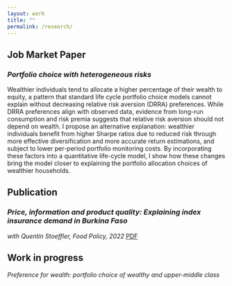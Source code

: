 ```yaml
---
layout: work
title: ""
permalink: /research/
---
```


## Job Market Paper

### *Portfolio choice with heterogeneous risks*  

Wealthier individuals tend to allocate a higher percentage of their wealth to equity, a pattern that standard life cycle portfolio choice models cannot explain without decreasing relative risk aversion (DRRA) preferences. While DRRA preferences align with observed data, evidence from long-run consumption and risk premia suggests that relative risk aversion should not depend on wealth. I propose an alternative explanation: wealthier individuals benefit from higher Sharpe ratios due to reduced risk through more effective diversification and more accurate return estimations, and subject to lower per-period portfolio monitoring costs. By incorporating these factors into a quantitative life-cycle model, I show how these changes bring the model closer to explaining the portfolio allocation choices of wealthier households.


## Publication

### *Price, information and product quality: Explaining index insurance demand in Burkina Faso*
_with Quentin Stoeffler, Food Policy, 2022_ [PDF](https://www.sciencedirect.com/science/article/pii/S0306919221001925)


## Work in progress

*Preference for wealth: portfolio choice of wealthy and upper-middle class*


